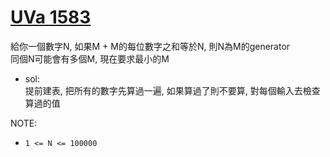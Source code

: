# [UVa 1583](https://vjudge.net/problem/UVA-1583)  

給你一個數字N, 如果M + M的每位數字之和等於N, 則N為M的generator  
同個N可能會有多個M, 現在要求最小的M

* sol:  
  提前建表, 把所有的數字先算過一遍, 如果算過了則不要算, 對每個輸入去檢查算過的值  
  
NOTE:  
* `1 <= N <= 100000`
